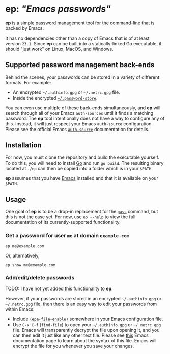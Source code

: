 # **ep**: *"Emacs passwords"*

**ep** is a simple password management tool for the command-line that is backed by Emacs.

It has no dependencies other than a copy of Emacs that is of at least version `23.1`. Since **ep** can be built into a statically-linked Go executable, it should "just work" on Linux, MacOS, and Windows.

## Supported password management back-ends

Behind the scenes, your passwords can be stored in a variety of different formats. For example:

- An encrypted `~/.authinfo.gpg` or `~/.netrc.gpg` file.
- Inside the encrypted [`~/.password-store`](https://www.passwordstore.org).

You can even use multiple of these back-ends simultaneously, and **ep** will search through all of your Emacs `auth-sources` until it finds a matching password. The **ep** tool intentionally does not have a way to configure any of this. Instead, it will just respect your Emacs `auth-source` configuration. Please see the official Emacs [`auth-source`](https://www.gnu.org/software/emacs/manual/html_mono/auth.html) documentation for details.

## Installation

For now, you must clone the repository and build the executable yourself. To do this, you will need to install [Go](https://go.dev) and run `go build`. The resulting binary located at `./ep` can then be copied into a folder which is in your `$PATH`.

**ep** assumes that you have [Emacs](https://www.gnu.org/software/emacs/) installed and that it is available on your `$PATH`.

## Usage

One goal of **ep** is to be a drop-in replacement for the [`pass`](https://www.passwordstore.org) command, but this is not the case yet. For now, use `ep --help` to view the full documentation of its currently-supported functionality.

### Get a password for user `me` at domain `example.com`

```
ep me@example.com
```

Or, alternatively,

```
ep show me@example.com
```

### Add/edit/delete passwords

TODO: I have not yet added this functionality to **ep**.

However, if your passwords are stored in an encrypted `~/.authinfo.gpg` or `~/.netrc.gpg` file, then there is an easy way to edit your passwords from within Emacs:

- Include [`(epa-file-enable)`](https://www.gnu.org/software/emacs/manual/html_node/epa/Encrypting_002fdecrypting-gpg-files.html#index-epa_002dfile_002denable) somewhere in your Emacs configuration file.
- Use `C-x C-f` (`find-file`) to open your `~/.authinfo.gpg` or `~/.netrc.gpg` file. Emacs will transparently decrypt the file upon opening it, and you can then edit it just like any other text file. Please see [this](https://www.gnu.org/software/emacs/manual/html_node/emacs/Authentication.html) Emacs documentation page to learn about the syntax of this file. Emacs will encrypt the file for you whenever you save your changes.
